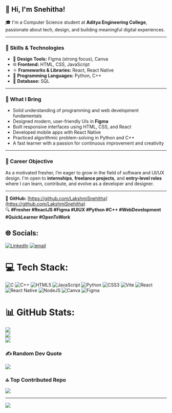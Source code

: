 ## 👋 Hi, I'm Snehitha!

🎓 I'm a Computer Science student at **Aditya Engineering College**, passionate about tech, design, and building meaningful digital experiences.

---

### 🧠 Skills & Technologies

- 🎨 **Design Tools:** Figma (strong focus), Canva  
- 🌐 **Frontend:** HTML, CSS, JavaScript  
- ⚛️ **Frameworks & Libraries:** React, React Native  
- 🐍 **Programming Languages:** Python, C++  
- 💾 **Database:** SQL  

---

### 🚀 What I Bring

- Solid understanding of programming and web development fundamentals  
- Designed modern, user-friendly UIs in **Figma**  
- Built responsive interfaces using HTML, CSS, and React  
- Developed mobile apps with React Native  
- Practiced algorithmic problem-solving in Python and C++  
- A fast learner with a passion for continuous improvement and creativity

---

### 🎯 Career Objective

As a motivated fresher, I’m eager to grow in the field of software and UI/UX design. I'm open to **internships**, **freelance projects**, and **entry-level roles** where I can learn, contribute, and evolve as a developer and designer.

---

🔗 **GitHub:** [https://github.com/LakshmiSnehitha](https://github.com/LakshmiSnehitha)  
🔍 **#Fresher #ReactJS #Figma #UIUX #Python #C++ #WebDevelopment #QuickLearner #OpenToWork**





## 🌐 Socials:
[![LinkedIn](https://img.shields.io/badge/LinkedIn-%230077B5.svg?logo=linkedin&logoColor=white)](https://linkedin.com/in/https://www.linkedin.com/in/lakshmi-snehitha-tadavarthi-a709a1254/) [![email](https://img.shields.io/badge/Email-D14836?logo=gmail&logoColor=white)](mailto:lakshmisnehitha3112@gmail.com) 

# 💻 Tech Stack:
![C](https://img.shields.io/badge/c-%2300599C.svg?style=flat-square&logo=c&logoColor=white) ![C++](https://img.shields.io/badge/c++-%2300599C.svg?style=flat-square&logo=c%2B%2B&logoColor=white) ![HTML5](https://img.shields.io/badge/html5-%23E34F26.svg?style=flat-square&logo=html5&logoColor=white) ![JavaScript](https://img.shields.io/badge/javascript-%23323330.svg?style=flat-square&logo=javascript&logoColor=%23F7DF1E) ![Python](https://img.shields.io/badge/python-3670A0?style=flat-square&logo=python&logoColor=ffdd54) ![CSS3](https://img.shields.io/badge/css3-%231572B6.svg?style=flat-square&logo=css3&logoColor=white) ![Vite](https://img.shields.io/badge/vite-%23646CFF.svg?style=flat-square&logo=vite&logoColor=white) ![React](https://img.shields.io/badge/react-%2320232a.svg?style=flat-square&logo=react&logoColor=%2361DAFB) ![React Native](https://img.shields.io/badge/react_native-%2320232a.svg?style=flat-square&logo=react&logoColor=%2361DAFB) ![NodeJS](https://img.shields.io/badge/node.js-6DA55F?style=flat-square&logo=node.js&logoColor=white) ![Canva](https://img.shields.io/badge/Canva-%2300C4CC.svg?style=flat-square&logo=Canva&logoColor=white) ![Figma](https://img.shields.io/badge/figma-%23F24E1E.svg?style=flat-square&logo=figma&logoColor=white)
# 📊 GitHub Stats:
![](https://github-readme-stats.vercel.app/api?username=LakshmiSnehitha&theme=merko&hide_border=false&include_all_commits=false&count_private=false)<br/>
![](https://nirzak-streak-stats.vercel.app/?user=LakshmiSnehitha&theme=merko&hide_border=false)<br/>
![](https://github-readme-stats.vercel.app/api/top-langs/?username=LakshmiSnehitha&theme=merko&hide_border=false&include_all_commits=false&count_private=false&layout=compact)

### ✍️ Random Dev Quote
![](https://quotes-github-readme.vercel.app/api?type=horizontal&theme=dark)

### 🔝 Top Contributed Repo
![](https://github-contributor-stats.vercel.app/api?username=LakshmiSnehitha&limit=5&theme=dark&combine_all_yearly_contributions=true)

---
[![](https://visitcount.itsvg.in/api?id=LakshmiSnehitha&icon=0&color=0)](https://visitcount.itsvg.in)

<!-- Proudly created with GPRM ( https://gprm.itsvg.in ) -->
